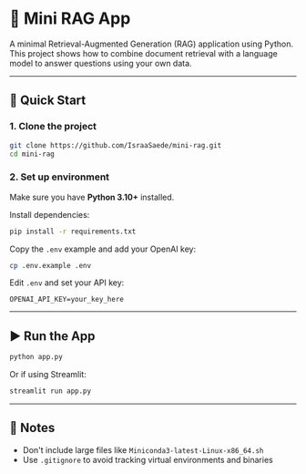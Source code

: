 # 🧠 Mini RAG App

A minimal Retrieval-Augmented Generation (RAG) application using Python. This project shows how to combine document retrieval with a language model to answer questions using your own data.

---

## 🚀 Quick Start

### 1. Clone the project

```bash
git clone https://github.com/IsraaSaede/mini-rag.git
cd mini-rag
````

### 2. Set up environment

Make sure you have **Python 3.10+** installed.

Install dependencies:

```bash
pip install -r requirements.txt
```

Copy the `.env` example and add your OpenAI key:

```bash
cp .env.example .env
```

Edit `.env` and set your API key:

```env
OPENAI_API_KEY=your_key_here
```

---

## ▶️ Run the App

```bash
python app.py
```

Or if using Streamlit:

```bash
streamlit run app.py
```

---

## 🛑 Notes

* Don't include large files like `Miniconda3-latest-Linux-x86_64.sh`
* Use `.gitignore` to avoid tracking virtual environments and binaries

